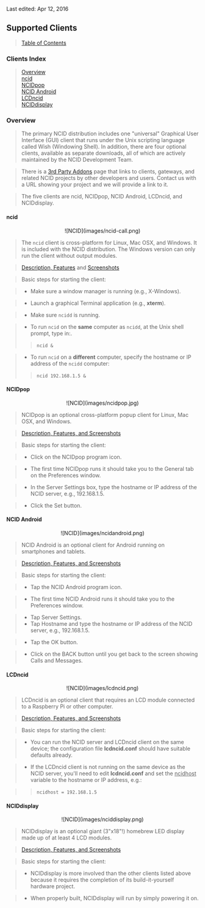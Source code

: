 <!-- Clients.md - Removable HEADER Start -->

Last edited: Apr 12, 2016

<!-- Removable HEADER End -->

## <a name="clients_top"></a> Supported Clients

> [Table of Contents](#doc_top)

### Clients Index

> [Overview](#clients_ov)  
  [ncid](#clients_ncid)  
  [NCIDpop](#clients_pop)  
  [NCID Android](#clients_android)  
  [LCDncid](#clients_lcd)  
  [NCIDdisplay](#clients_display)

### <a name="clients_ov"></a> Overview

> The primary NCID distribution includes one "universal" Graphical User Interface (GUI) client
  that runs under the Unix scripting language called Wish (Windowing Shell). In addition, there
  are four optional clients, available as separate downloads, all of which are actively maintained by
  the NCID Development Team.

> There is a [3rd Party Addons](http://ncid.sourceforge.net/addon.html) page that links to clients,
  gateways, and related NCID projects by other developers and users.  Contact us with a URL showing
  your project and we will provide a link to it.

> The five clients are ncid, NCIDpop, NCID Android, LCDncid, and NCIDdisplay.

#### <a name="clients_ncid"></a>ncid

<center>![NCID](images/ncid-call.png)</center>

> The `ncid` client is cross-platform for Linux, Mac OSX, and Windows. It is included with the
  NCID distribution. The Windows version can only run the client without output modules.  

> [Description, Features](http://ncid.sourceforge.net/ncid/features.html#ncid_client)
  and [Screenshots](http://ncid.sourceforge.net/ncid/screenshots.html)

> Basic steps for starting the client:

> * Make sure a window manager is running (e.g., X-Windows).

> * Launch a graphical Terminal application (e.g., **xterm**).

> * Make sure `ncidd` is running.

> * To run `ncid` on the **same** computer as `ncidd`, at the Unix shell prompt, type in:.
>> `ncid &`
 
> * To run `ncid` on a **different** computer, specify the hostname or IP address of the `ncidd` computer:
>> `ncid 192.168.1.5 &`
 
#### <a name="clients_pop"></a>NCIDpop

<center>![NCID](images/ncidpop.jpg)</center>

> NCIDpop is an optional cross-platform popup client for Linux, Mac OSX, and Windows.

> [Description, Features, and Screenshots](http://ncid.sourceforge.net/ncidpop/ncidpop.html)

> Basic steps for starting the client:

> * Click on the NCIDpop program icon.

> * The first time NCIDpop runs it should take you to the General tab on the Preferences window.

> * In the Server Settings box, type the hostname or IP address of the NCID server, e.g., 192.168.1.5.

> * Click the Set button.

#### <a name="clients_android"></a>NCID Android

<center>![NCID](images/ncidandroid.png)</center>

> NCID Android is an optional client for Android running on smartphones and tablets.

> [Description, Features, and Screenshots](http://ncid.sourceforge.net/ncidandroid/ncidandroid.html)

> Basic steps for starting the client:

> * Tap the NCID Android program icon.

> * The first time NCID Android runs it should take you to the Preferences window.

> * Tap Server Settings.
> * Tap Hostname and type the hostname or IP address of the NCID server, e.g., 192.168.1.5.

> * Tap the OK button.

> * Click on the BACK button until you get back to the screen showing Calls and Messages.

#### <a name="clients_lcd"></a>LCDncid

<center>![NCID](images/lcdncid.png)</center>

> LCDncid is an optional client that requires an LCD module connected to a Raspberry Pi or other computer.

> [Description, Features, and Screenshots](http://ncid.sourceforge.net/lcdncid/lcdncid.html)

> Basic steps for starting the client:

> * You can run the NCID server and LCDncid client on the same device; the configuration file **lcdncid.conf** should have suitable defaults already.

> * If the LCDncid client is not running on the same device as the NCID server, you'll need to
    edit **lcdncid.conf** and set the <u>ncidhost</u> variable to the hostname or IP address, e.g.:

>> `ncidhost = 192.168.1.5`

#### <a name="clients_display"></a>NCIDdisplay

<center>![NCID](images/nciddisplay.png)</center>

> NCIDdisplay is an optional giant (3"x18"!) homebrew LED display made up of at least 4 LCD modules.

> [Description, Features, and Screenshots](http://ncid.sourceforge.net/nciddisplay/nciddisplay.html)

> Basic steps for starting the client:

> * NCIDdisplay is more involved than the other clients listed above because it requires the completion of its build-it-yourself hardware project.
 
> * When properly built, NCIDdisplay will run by simply powering it on.

